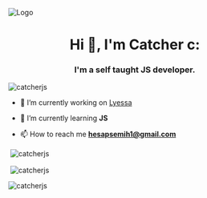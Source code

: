 ![Logo](https://placewaifu.com/image/960/250) 
<h1 align="center">Hi 👋, I'm Catcher c:</h1>
<h3 align="center">I'm a self taught JS developer.</h3>
 
<p align="left"> <img src="https://komarev.com/ghpvc/?username=lyertia&label=Profile%20views&color=0e75b6&style=flat" alt="catcherjs" /> </p>
 
 
- 🔭 I’m currently working on [Lyessa](https://lyessa.live)
 
- 🌱 I’m currently learning **JS**
 
 
- 📫 How to reach me **hesapsemih1@gmail.com**
 
<p>&nbsp;<img align="center" src="https://github-readme-stats.vercel.app/api/top-langs/?username=lyertia&theme=dracula" alt="catcherjs" /></p>
 
<p>&nbsp;<img align="center" src="https://github-readme-stats.vercel.app/api?username=lyertia&show_icons=true&theme=dracula&locale=en" alt="catcherjs" /></p>
 
<p><img align="center" src="https://github-readme-streak-stats.herokuapp.com/?user=lyertia&theme=dracula" alt="catcherjs" /></p>
